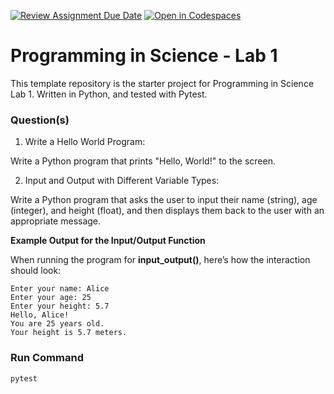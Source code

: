 [![Review Assignment Due Date](https://classroom.github.com/assets/deadline-readme-button-22041afd0340ce965d47ae6ef1cefeee28c7c493a6346c4f15d667ab976d596c.svg)](https://classroom.github.com/a/MvVUvWNd)
[![Open in Codespaces](https://classroom.github.com/assets/launch-codespace-2972f46106e565e64193e422d61a12cf1da4916b45550586e14ef0a7c637dd04.svg)](https://classroom.github.com/open-in-codespaces?assignment_repo_id=17771138)
# Programming in Science - Lab 1

This template repository is the starter project for Programming in Science Lab 1. Written in Python, and tested with Pytest.

### Question(s)

1. Write a Hello World Program:

Write a Python program that prints "Hello, World!" to the screen.

2. Input and Output with Different Variable Types:

Write a Python program that asks the user to input their name (string), age (integer), and height (float), and then displays them back to the user with an appropriate message.

**Example Output for the Input/Output Function**

When running the program for **input_output()**, here’s how the interaction should look:
```
Enter your name: Alice
Enter your age: 25
Enter your height: 5.7
Hello, Alice!
You are 25 years old.
Your height is 5.7 meters.
```

### Run Command

`pytest`
